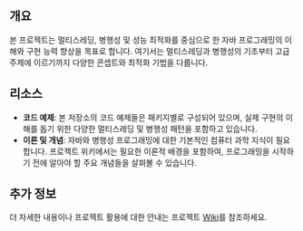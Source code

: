 ## 개요
본 프로젝트는 멀티스레딩, 병행성 및 성능 최적화를 중심으로 한 자바 프로그래밍의 이해와 구현 능력 향상을 목표로 합니다. 여기서는 멀티스레딩과 병행성의 기초부터 고급 주제에 이르기까지 다양한 콘셉트와 최적화 기법을 다룹니다.

## 리소스
- **코드 예제**: 본 저장소의 코드 예제들은 패키지별로 구성되어 있으며, 실제 구현의 이해를 돕기 위한 다양한 멀티스레딩 및 병행성 패턴을 포함하고 있습니다.
- **이론 및 개념**: 자바와 병행성 프로그래밍에 대한 기본적인 컴퓨터 과학 지식이 필요합니다. 프로젝트 위키에서는 필요한 이론적 배경을 포함하여, 프로그래밍을 시작하기 전에 알아야 할 주요 개념들을 살펴볼 수 있습니다.

## 추가 정보
더 자세한 내용이나 프로젝트 활용에 대한 안내는 프로젝트 [Wiki](https://github.com/seulee0862/concurrency-programing-java/wiki)를 참조하세요.
